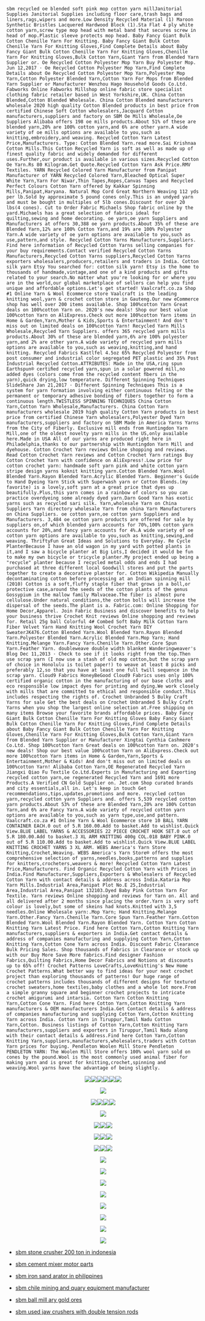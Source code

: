 
```
sbm recycled oe blended soft pink mop cotton yarn millJanitorial Supplies Janitorial Supplies including floor care,trash bags and liners,rags,wipers and more.Low Density Recycled Material (1) Maroon Synthetic Bristles Lacquered Hardwood Block (1).Sta Flat 4 ply white cotton yarn,screw type mop head with metal band that secures screw in head of mop.Plastic sleeve protects mop head. Baby Fancy Giant Bulk Cotton Chenille Yarn For Knitting. Baby Fancy Giant Bulk Cotton Chenille Yarn For Knitting Gloves,Find Complete Details about Baby Fancy Giant Bulk Cotton Chenille Yarn For Knitting Gloves,Chenille Yarn For Knitting Gloves,Bulk Cotton Yarn,Giant Yarn from Blended Yarn Supplier or. Oe Recycled Cotton Polyester Mop Yarn Buy Polyester Mop. Jun 12,2017 · Oe Recycled Cotton Polyester Mop Yarn,Find Complete Details about Oe Recycled Cotton Polyester Mop Yarn,Polyester Mop Yarn,Cotton Polyester Blended Yarn,Cotton Yarn For Mops from Blended Yarn Supplier or Manufacturer Wenzhou Hago Household Goods Co.Ltd. Fabworks Online Fabworks Millshop online fabric store specialist clothing fabric retailer based in West Yorkshire,UK. China Cotton Blended,Cotton Blended Wholesale. China Cotton Blended manufacturers wholesale 2020 high quality Cotton Blended products in best price from certified Chinese Soft Cotton wholesalers,Jacquard Cotton manufacturers,suppliers and factory on SBM Oe Mills Wholesale,Oe Suppliers Alibaba offers 198 oe mills products.About 51% of these are blended yarn,20% are 100% cotton yarn,and 6% are other yarn.A wide variety of oe mills options are available to you,such as knitting,embroidery,and weaving. Recycled Cotton Yarn Latest Price,Manufacturers. Type: Cotton Blended Yarn.read more.Sai Krishnaa Cotton Mills.This Cotton Recycled Yarn is soft as well as made up of finest quality fabric and widely demanded for different uses.Further,our product is available in various sizes.Recycled Cotton Oe Yarn.Rs 80 Kilogram.Get Quote.Recycled Cotton Yarn Ask Price.RMV Textiles. YARN Recycled Colored Yarn Manufacturer from Panipat Manufacturer of YARN Recycled Colored Yarn,Bleached Optical Super White Yarn,Yarn For Niwar,Thin Tapes,Ropes,Canvas Tapes and Recycled Perfect Colours Cotton Yarn offered by Kakkar Spinning Mills,Panipat,Haryana. Natural Mop Cord Great Northern Weaving 112 yds per lb.Sold by approximate 5 pound cones only.This is an undyed yarn and must be bought in multiples of 5lb cones.Discount for over 20 lbs(4 cones). Cut to Order Fabric Michaels Shop fabric online by the yard.Michaels has a great selection of fabrics ideal for quilting,sewing and home decorating. oe yarn,oe yarn Suppliers and Manufacturers at offers 30,388 oe yarn products.About 35% of these are Blended Yarn,12% are 100% Cotton Yarn,and 19% are 100% Polyester Yarn.A wide variety of oe yarn options are available to you,such as use,pattern,and style. Recycled Cotton Yarns Manufacturers,Suppliers. Find here information of Recycled Cotton Yarns selling companies for your buy requirements.Contact verified Recycled Cotton Yarns Manufacturers,Recycled Cotton Yarns suppliers,Recycled Cotton Yarns exporters wholesalers,producers,retailers and traders in India. Cotton silk yarn Etsy You searched for: cotton silk yarn! Etsy is the home to thousands of handmade,vintage,and one of a kind products and gifts related to your search.No matter what you're looking for or where you are in the world,our global marketplace of sellers can help you find unique and affordable options.Let's get started! Vaalcraft.co.za Shop #1 Online Yarn & Wool Ecommerce store Vaalcraft is the leading knitting wool,yarn & crochet cotton store in Gauteng.Our new eCommerce shop has well over 200 items available. Shop 100%cotton Yarn Great deals on 100%cotton Yarn on. 2020's new deals! Shop our best value 100%cotton Yarn on AliExpress.Check out more 100%cotton Yarn items in Home & Garden,Yarn,Mother & Kids,Sports & Entertainment! And don't miss out on limited deals on 100%cotton Yarn! Recycled Yarn Mills Wholesale,Recycled Yarn Suppliers. offers 365 recycled yarn mills products.About 30% of these are blended yarn,6% are 100% polyester yarn,and 2% are other yarn.A wide variety of recycled yarn mills options are available to you,such as weaving,knitting,and hand knitting. Recycled Fabrics Kastlfel 4.5oz 65% Recycled Polyester from post consumer and industrial color segregated PET plastic and 35% Post Industrial Recycled Cotton.ATTRIBUTES: Made in the USA,ring spun Earthspun® certiﬁed recycled yarn,spun in a solar powered mill,no added dyes (colors come from the recycled content ﬁbers in the yarn),quick drying,low temperature. Different Spinning Techniques SlideShare Jan 21,2017 · Different Spinning Techniques This is a system for yarn formation involving either continuous felting or the permanent or temporary adhesive bonding of fibers together to form a continuous length.TWISTLESS SPINNING TECHNIQUES China Cotton Yarn,Cotton Yarn Wholesale,Manufacturers. China Cotton Yarn manufacturers wholesale 2019 high quality Cotton Yarn products in best price from certified Chinese Yarn wholesalers,Polyester Dyed Yarn manufacturers,suppliers and factory on SBM Made in America Yarns Yarns from the City of Fiberly. Exclusive mill ends from Huntingdon Yarn Mill,one of the oldest novelty yarn mills in the US,only available here.Made in USA All of our yarns are produced right here in Philadelphia,thanks to our partnership with Huntingdon Yarn Mill and dyehouse. Cotton Crochet Yarn reviews Online shopping and reviews. Read Cotton Crochet Yarn reviews and Cotton Crochet Yarn ratings Buy Cotton Crochet Yarn with confidence on AliExpress!.Low price for cotton crochet yarn: handmade soft yarn pink and white cotton yarn stripe design yarns koknit knitting yarn.Cotton Blended Yarn.Wool Blended Yarn.Rayon Blended Yarn.Acrylic Blended Yarn. Beginner's Guide to Hand Dyeing Yarn Stick with Superwash yarn or Cotton Blends.(my favorite) is a lovely,soft yarn at a great price that dyes up beautifully.Plus,this yarn comes in a rainbow of colors so you can practice overdyeing some already dyed yarn.Darn Good Yarn has exotic yarns such as recycled sari silk. Yarn,wholesale Yarn on China Suppliers Yarn directory wholesale Yarn from china Yarn Manufacturers on China Suppliers. oe cotton yarn,oe cotton yarn Suppliers and Manufacturers. 3,484 oe cotton yarn products are offered for sale by suppliers on,of which blended yarn accounts for 70%,100% cotton yarn accounts for 20%,and fancy yarn accounts for 4%.A wide variety of oe cotton yarn options are available to you,such as knitting,sewing,and weaving. ThriftyFun Great Ideas and Solutions to Everyday. Re Cycle PlanterBecause I have an old wagon in my yard with potted plants in it,and I saw a bicycle planter at Big Lots,I decided it would be fun to make my own bicycle or tricycle planter.My project ended up being a "recycle" planter because I recycled metal odds and ends I had purchased at three different local Goodwill stores and put the parts together to create a decorative planter for. Cotton Wikipedia Manually decontaminating cotton before processing at an Indian spinning mill (2010) Cotton is a soft,fluffy staple fiber that grows in a boll,or protective case,around the seeds of the cotton plants of the genus Gossypium in the mallow family Malvaceae.The fiber is almost pure cellulose.Under natural conditions,the cotton bolls will increase the dispersal of the seeds.The plant is a. Fabric.com: Online Shopping for Home Decor,Apparel. Join Fabric Business and discover benefits to help your business thrive Crochet Knit reviews Online shopping and reviews for. Retail 25g ball Colorful 4# Combed Soft Baby Milk Cotton Yarn Fiber Velvet Yarn Hand Knitting Wool Crochet Yarn DIY SweaterJK476.Cotton Blended Yarn.Wool Blended Yarn.Rayon Blended Yarn.Polyester Blended Yarn.Acrylic Blended Yarn.Mop Yarn; Hand Knitting.Melange Yarn.Fancy Yarn.Chenille Yarn.Other.Core Spun Yarn.Feather Yarn. doubleweave double width blanket Wanderingweaver's Blog Dec 11,2013 · Check to see if it looks right from the top.Then use scrap yarn (I now use a stash of old mop cotton,but the scrap yarn of choice in Honolulu is toilet paper!) to weave at least 8 picks and preferably 12,so that you have at least one full twill sequence in the scrap yarn. Cloud9 Fabrics HoneyBeGood Cloud9 Fabrics uses only 100% certified organic cotton in the manufacturing of our base cloths and eco responsible low impact dyes for printing and dying.We work closely with mills that are committed to ethical and responsible conduct.This includes respecting the rights of. Crochet Unbranded 5 Bulky Craft Yarns for sale Get the best deals on Crochet Unbranded 5 Bulky Craft Yarns when you shop the largest online selection at.Free shipping on many items Browse your favorite brands affordable prices. Baby Fancy Giant Bulk Cotton Chenille Yarn For Knitting Gloves Baby Fancy Giant Bulk Cotton Chenille Yarn For Knitting Gloves,Find Complete Details about Baby Fancy Giant Bulk Cotton Chenille Yarn For Knitting Gloves,Chenille Yarn For Knitting Gloves,Bulk Cotton Yarn,Giant Yarn from Blended Yarn Supplier or Manufacturer Xingtai Cynthia Cashmere Co.Ltd. Shop 100%cotton Yarn Great deals on 100%cotton Yarn on. 2020's new deals! Shop our best value 100%cotton Yarn on AliExpress.Check out more 100%cotton Yarn items in Home & Garden,Yarn,Sports & Entertainment,Mother & Kids! And don't miss out on limited deals on 100%cotton Yarn! Alibaba Cotton Yarn,OE Regenerated Recycled Yarn Jiangxi Qiao Fu Textile Co.Ltd.Experts in Manufacturing and Exporting recycled cotton yarn,oe regenerated Recycled Yarn and 1691 more Products.A Verified CN Gold Supplier on. Jet.com Shop curated brands and city essentials,all in. Let's keep in touch Get recommendations,tips,updates,promotions and more. recycled cotton yarn,recycled cotton yarn Suppliers and. offers 5,539 recycled cotton yarn products.About 53% of these are Blended Yarn,20% are 100% Cotton Yarn,and 6% are Fancy Yarn.A wide variety of recycled cotton yarn options are available to you,such as yarn type,use,and pattern. Vaalcraft.co.za #1 Online Yarn & Wool Ecommerce store 10 BALL YARN CONTAINER EACH.0 out of 5.R 160.00.Add to basket.Add to wishlist.Quick View.BLUE LABEL YARNS & ACCESSORIES 22 PIECE CROCHET HOOK SET.0 out of 5.R 180.00.Add to basket.3 XL ARM KNITTING 400g COL.018 BABY PINK.0 out of 5.R 110.00.Add to basket.Add to wishlist.Quick View.BLUE LABEL KNITTING CROCHET YARNS 3 XL ARM. WEBS America's Yarn Store Knitting,Crochet,Weaving. WEBS America's Yarn Store® offers the most comprehensive selection of yarns,needles,books,patterns and supplies for knitters,crocheters,weavers & more! Recycled Cotton Yarn Latest Price,Manufacturers. Find Organic Recycled Cotton Yarn with Prices in India.Find Manufacturer,Suppliers,Exporters & Wholesalers of Recycled Cotton Yarn with contact details & address across India.Kataria Mop Yarn Mills.Industrial Area,Panipat Plot No.E 25,Industrial Area,Industrial Area,Panipat 132103.Dyed Baby Pink Cotton Yarn For Textile. Yarn reviews Online shopping and reviews for Yarn on. All and all delivered after 2 months since placing the order.Yarn is very soft colour is lovely,but some of skeins had knots.Knitted with 3,5 needles.Online Wholesale yarn:.Mop Yarn; Hand Knitting.Melange Yarn.Other.Fancy Yarn.Chenille Yarn.Core Spun Yarn.Feather Yarn.Cotton Blended Yarn.Wool Blended Yarn.Rayon Blended Yarn. Cotton Yarn Cotton Knitting Yarn Latest Price. Find here Cotton Yarn,Cotton Knitting Yarn manufacturers,suppliers & exporters in India.Get contact details & address of companies manufacturing and supplying Cotton Yarn,Cotton Knitting Yarn,Cotton Cone Yarn across India. Discount Fabric Clearance Bulk Pricing Sales. Shop thousands of Fabrics in Clearance or stock up with our Buy More Save More fabrics.Find designer Fashion Fabrics,Quilting Fabrics,Home Decor Fabrics and Notions at discounts up to 65% off! Crochet Patterns LoveCrafts,LoveKnitting's New Home Crochet Patterns.What better way to find ideas for your next crochet project than exploring thousands of patterns! Our huge range of crochet patterns includes thousands of different designs for textured crochet sweaters,home textiles,baby clothes and a whole lot more.From a simple granny square and beginner crochet projects to intricate crochet amigurumi and intarsia. Cotton Yarn Cotton Knitting Yarn,Cotton Cone Yarn. Find here Cotton Yarn,Cotton Knitting Yarn manufacturers & OEM manufacturers India.Get Contact details & address of companies manufacturing and supplying Cotton Yarn,Cotton Knitting Yarn across India. Cotton Yarn in Tiruppur,Tamil Nadu Cotton Yarn,Cotton. Business listings of Cotton Yarn,Cotton Knitting Yarn manufacturers,suppliers and exporters in Tiruppur,Tamil Nadu along with their contact details & address.Find here Cotton Yarn,Cotton Knitting Yarn,suppliers,manufacturers,wholesalers,traders with Cotton Yarn prices for buying. Pendleton Woolen Mill Store Pendleton PENDLETON YARN: The Woolen Mill Store offers 100% wool yarn sold on cones by the pound.Wool is the most commonly used animal fiber for making yarn and is great for knitting,crochet,spinning and weaving.Wool yarns have the advantage of being slightly. 
```

<div align="center">
  
<a rel="nofollow" href="https://m.shibang-china.com?f=github&k=sbm+recycled+oe+blended+soft+pink+mop+cotton+yarn+mill"><img src="https://static.shibang-china.com/en/l.png"></a><img src="https://static.shibang-china.com/en/hw.png"><a rel="nofollow" href="https://m.shibang-china.com/product/?f=github&k=sbm+recycled+oe+blended+soft+pink+mop+cotton+yarn+mill"><img src="https://static.shibang-china.com/en/p.png"></a><a rel="nofollow" href="https://m.shibang-china.com/cases/?f=github&k=sbm+recycled+oe+blended+soft+pink+mop+cotton+yarn+mill"><img src="https://static.shibang-china.com/en/c.png"></a><a rel="nofollow" href="https://m.shibang-china.com/news/?f=github&k=sbm+recycled+oe+blended+soft+pink+mop+cotton+yarn+mill"><img src="https://static.shibang-china.com/en/n.png"></a><a rel="nofollow" href="https://m.shibang-china.com?f=github&k=sbm+recycled+oe+blended+soft+pink+mop+cotton+yarn+mill"><img src="https://static.shibang-china.com/en/m.png"></a>

<a rel="nofollow" href="https://m.shibang-china.com/product/?f=github&k=sbm+recycled+oe+blended+soft+pink+mop+cotton+yarn+mill"><img src="https://static.shibang-china.com/en/b.jpg"></a>
  
<a rel="nofollow" href="https://m.shibang-china.com/solution-aggregate.html?f=github&k=sbm+recycled+oe+blended+soft+pink+mop+cotton+yarn+mill"><img src="https://static.shibang-china.com/en/a.jpg"></a><a rel="nofollow" href="https://m.shibang-china.com/solution-mine.html?f=github&k=sbm+recycled+oe+blended+soft+pink+mop+cotton+yarn+mill"><img src="https://static.shibang-china.com/en/m.jpg"></a><a rel="nofollow" href="https://m.shibang-china.com/solution-mill.html?f=github&k=sbm+recycled+oe+blended+soft+pink+mop+cotton+yarn+mill"><img src="https://static.shibang-china.com/en/g.jpg"></a><a rel="nofollow" href="https://m.shibang-china.com/solution-epc.html?f=github&k=sbm+recycled+oe+blended+soft+pink+mop+cotton+yarn+mill"><img src="https://static.shibang-china.com/en/e.jpg"></a>

<a rel="nofollow" href="https://m.shibang-china.com/product/?f=github&k=sbm+recycled+oe+blended+soft+pink+mop+cotton+yarn+mill"><img src="https://static.shibang-china.com/en/a-p.png"></a>

<a rel="nofollow" href="https://m.shibang-china.com/product/crusher/c6x.html?f=github&k=sbm+recycled+oe+blended+soft+pink+mop+cotton+yarn+mill"><img src="https://static.shibang-china.com/en/j.jpg"></a><a rel="nofollow" href="https://m.shibang-china.com/product/crusher/ci5x.html?f=github&k=sbm+recycled+oe+blended+soft+pink+mop+cotton+yarn+mill"><img src="https://static.shibang-china.com/en/i.jpg"></a><a rel="nofollow" href="https://m.shibang-china.com/product/crusher/hst.html?f=github&k=sbm+recycled+oe+blended+soft+pink+mop+cotton+yarn+mill"><img src="https://static.shibang-china.com/en/c.jpg"></a>

<a rel="nofollow" href="https://m.shibang-china.com/product/mill/mtw.html?f=github&k=sbm+recycled+oe+blended+soft+pink+mop+cotton+yarn+mill"><img src="https://static.shibang-china.com/en/mtw.jpg"></a><a rel="nofollow" href="https://m.shibang-china.com/product/mill/scm.html?f=github&k=sbm+recycled+oe+blended+soft+pink+mop+cotton+yarn+mill"><img src="https://static.shibang-china.com/en/scm.jpg"></a><a rel="nofollow" href="https://m.shibang-china.com/product/mill/lm.html?f=github&k=sbm+recycled+oe+blended+soft+pink+mop+cotton+yarn+mill"><img src="https://static.shibang-china.com/en/lm.jpg"></a>

<a rel="nofollow" href="https://m.shibang-china.com/product/sand/vsi6x.html?f=github&k=sbm+recycled+oe+blended+soft+pink+mop+cotton+yarn+mill"><img src="https://static.shibang-china.com/en/6x.jpg"></a><a rel="nofollow" href="https://m.shibang-china.com/product/sand/vu.html?f=github&k=sbm+recycled+oe+blended+soft+pink+mop+cotton+yarn+mill"><img src="https://static.shibang-china.com/en/vu.jpg"></a><a rel="nofollow" href="https://m.shibang-china.com/product/mobile/klun.html?f=github&k=sbm+recycled+oe+blended+soft+pink+mop+cotton+yarn+mill"><img src="https://static.shibang-china.com/en/k.jpg"></a>

<a rel="nofollow" href="https://m.shibang-china.com/cases/?f=github&k=sbm+recycled+oe+blended+soft+pink+mop+cotton+yarn+mill"><img src="https://static.shibang-china.com/en/case.png"></a>

<a rel="nofollow" href="https://m.shibang-china.com/cases/aggregate/202.html?f=github&k=sbm+recycled+oe+blended+soft+pink+mop+cotton+yarn+mill"><img src="https://static.shibang-china.com/en/c-1.jpg"></a>

<a rel="nofollow" href="https://m.shibang-china.com/cases/aggregate/203.html?f=github&k=sbm+recycled+oe+blended+soft+pink+mop+cotton+yarn+mill"><img src="https://static.shibang-china.com/en/c-2.jpg"></a>

<a rel="nofollow" href="https://m.shibang-china.com/cases/mill/123.html?f=github&k=sbm+recycled+oe+blended+soft+pink+mop+cotton+yarn+mill"><img src="https://static.shibang-china.com/en/c-3.jpg"></a>

<a rel="nofollow" href="https://m.shibang-china.com/contact_us.html?f=github&k=sbm+recycled+oe+blended+soft+pink+mop+cotton+yarn+mill"><img src="https://static.shibang-china.com/en/contact.png"></a>

<a rel="nofollow" href="https://swt.shibang-china.com/?f=github&k=sbm+recycled+oe+blended+soft+pink+mop+cotton+yarn+mill"><img src="https://static.shibang-china.com/en/chat.png"></a>

<a rel="nofollow" href="https://whatsapp.shibangsoft.com/WhatsApp.php?f=github&k=sbm+recycled+oe+blended+soft+pink+mop+cotton+yarn+mill"><img src="https://static.shibang-china.com/en/whatsapp.png"></a>

<a rel="nofollow" href="https://m.shibang-china.com/?f=github&k=sbm+recycled+oe+blended+soft+pink+mop+cotton+yarn+mill"><img src="https://static.shibang-china.com/en/website.png"></a>

</div>


* [sbm stone crusher 200 ton in indonesia](sbm%20stone%20crusher%20200%20ton%20in%20indonesia.md)

* [sbm cement mixer motor parts](sbm%20cement%20mixer%20motor%20parts.md)

* [sbm iron sand arator in philippines](sbm%20iron%20sand%20arator%20in%20philippines.md)

* [sbm chile mining and quary equipment manufacturer](sbm%20chile%20mining%20and%20quary%20equipment%20manufacturer.md)

* [sbm ball mill ary gold ores](sbm%20ball%20mill%20ary%20gold%20ores.md)

* [sbm used jaw crushers with double tension rods](sbm%20used%20jaw%20crushers%20with%20double%20tension%20rods.md)
